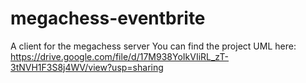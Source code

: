 # megachess-eventbrite
A client for the megachess server
You can find the project UML here: https://drive.google.com/file/d/17M938YoIkVIiRL_zT-3tNVH1F3S8j4WV/view?usp=sharing
